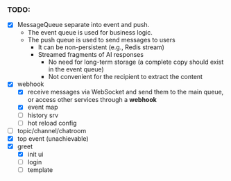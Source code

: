 ### TODO:
- [x] MessageQueue separate into event and push.
  - The event queue is used for business logic.
  - The push queue is used to send messages to users
      - It can be non-persistent (e.g., Redis stream)
      - Streamed fragments of AI responses
          - No need for long-term storage (a complete copy should exist in the event queue)
          - Not convenient for the recipient to extract the content
- [x] webhook
    - [x] receive messages via WebSocket and send them to the main queue, or access other services through a **webhook**
    - [x] event map
    - [ ] history srv
    - [ ] hot reload config
- [ ] topic/channel/chatroom
- [x] top event (unachievable)
- [x] greet
    - [x] init ui
    - [ ] login
    - [ ] template
